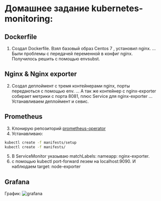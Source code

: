 # Домашнее задание kubernetes-monitoring:
## Dockerfile
1. Создал Dockerfile. Взял базовый  образ Centos 7 , установил nginx.
... Были проблемы с передачей переменной в конфиг nginx. Получилось решить с помощью envsubst.
## Nginx & Nginx exporter
2. Создал деплоймент с тремя контейнерами nginx, порты передаються с помощью env.
... А так же контейнер с nginx-exporter собирает метрики с порта 8081, плюс Service для nginx-exporter
... Устанавливаем деплоймент и севис.
## Prometheus
3. Клонирую репозиторий [prometheus-operator](https://github.com/prometheus-operator/kube-prometheus "prometheus-operator")
4. Устанавливаю:
```bash
kubectl create -f manifests/setup
kubectl create -f manifests/
```
5. В ServiceMonitor указываю matchLabels: nameapp: nginx-exporter.
6. с помощью kubectl port-forward лезем на localhost:9090. И наблюдаем target: node-exporter
## Grafana
График:
![grafana](‪https://downloader.disk.yandex.ru/preview/469e79419113f7906a493a3c8b863501e2128c8e6c2df0199754d16abbfa8c37/6011cb8a/UiBHz4MLSl6fxeRd7oyJrrJZfLc2Y8Kdey5s5CU0T8cW_naiG5j2FdDanhu9ufEpqL34_D6vyLDy5kAqw9jO2A%3D%3D?uid=0&filename=grafana.jpg&disposition=inline&hash=&limit=0&content_type=image%2Fjpeg&owner_uid=0&tknv=v2&size=2512x1324)
